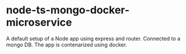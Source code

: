 # node-ts-mongo-docker-microservice

A default setup of a Node app using express and router.
Connected to a mongo DB.
The app is contenarized using docker. 
